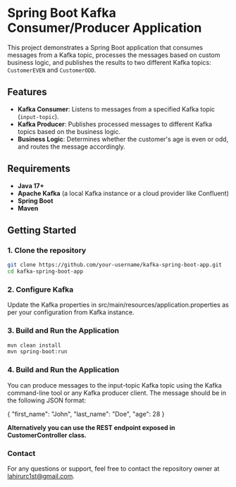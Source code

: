 # Spring Boot Kafka Consumer/Producer Application

This project demonstrates a Spring Boot application that consumes messages from a Kafka topic, processes the messages based on custom business logic, and publishes the results to two different Kafka topics: `CustomerEVEN` and `CustomerODD`.

## Features

- **Kafka Consumer**: Listens to messages from a specified Kafka topic (`input-topic`).
- **Kafka Producer**: Publishes processed messages to different Kafka topics based on the business logic.
- **Business Logic**: Determines whether the customer's age is even or odd, and routes the message accordingly.

## Requirements

- **Java 17+**
- **Apache Kafka** (a local Kafka instance or a cloud provider like Confluent)
- **Spring Boot**
- **Maven** 

## Getting Started

### 1. Clone the repository

```bash
git clone https://github.com/your-username/kafka-spring-boot-app.git
cd kafka-spring-boot-app
```

### 2. Configure Kafka

Update the Kafka properties in src/main/resources/application.properties as per your configuration from Kafka instance.

### 3. Build and Run the Application

```bash
mvn clean install
mvn spring-boot:run

```
### 4. Build and Run the Application

You can produce messages to the input-topic Kafka topic using the Kafka command-line tool or any Kafka producer client. 
The message should be in the following JSON format:

{
"first_name": "John",
"last_name": "Doe",
"age": 28
}

**Alternatively you can use the REST endpoint exposed in CustomerController class.**

### Contact
For any questions or support, feel free to contact the repository owner at lahirurc1st@gmail.com.
